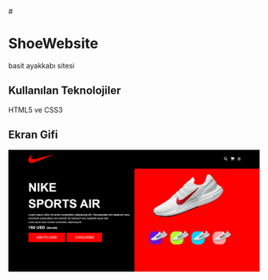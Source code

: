#<h1> ShoeWebsite </h1>

basit ayakkabı sitesi

<h2> Kullanılan Teknolojiler </h2>

HTML5 ve CSS3

<h2> Ekran Gifi </h2>

![](ekran8.gif)